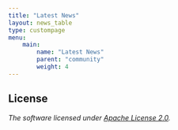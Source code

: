 ```yaml
---
title: "Latest News"
layout: news_table
type: custompage
menu:
    main:
        name: "Latest News"
        parent: "community"
        weight: 4
---
```

<!---
  Licensed under the Apache License, Version 2.0 (the "License");
  you may not use this file except in compliance with the License.
  You may obtain a copy of the License at

   http://www.apache.org/licenses/LICENSE-2.0

  Unless required by applicable law or agreed to in writing, software
  distributed under the License is distributed on an "AS IS" BASIS,
  WITHOUT WARRANTIES OR CONDITIONS OF ANY KIND, either express or implied.
  See the License for the specific language governing permissions and
  limitations under the License. See accompanying LICENSE file.
-->

## License

_The software licensed under [Apache License 2.0](http://www.apache.org/licenses/LICENSE-2.0)._